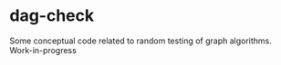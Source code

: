 # dag-check

Some conceptual code related to random testing of graph algorithms.   
Work-in-progress
